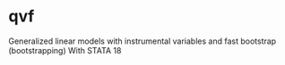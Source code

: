 # qvf
Generalized linear models with instrumental variables and fast bootstrap (bootstrapping) With STATA 18
